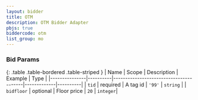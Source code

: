 ```yaml
---
layout: bidder
title: OTM
description: OTM Bidder Adapter
pbjs: true
biddercode: otm
list_group: mo
---
```


### Bid Params

{: .table .table-bordered .table-striped }
| Name          | Scope    | Description                            | Example     | Type     |
|---------------|----------|----------------------------------------|-------------|----------|
| `tid`         | required | A tag id                               | `'99'`      | `string` |
| `bidfloor`    | optional | Floor price                            | `20`        | `integer`|
